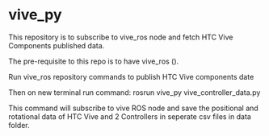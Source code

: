 # vive_py

This repository is to subscribe to vive_ros node and fetch HTC Vive Components published data.

The pre-requisite to this repo is to have vive_ros ().

Run vive_ros repository commands to publish HTC Vive components date

Then on new terminal run command: rosrun vive_py vive_controller_data.py 

This command will subscribe to vive ROS node and save the positional and rotational data of HTC Vive and 2 Controllers in seperate csv files in data folder.
